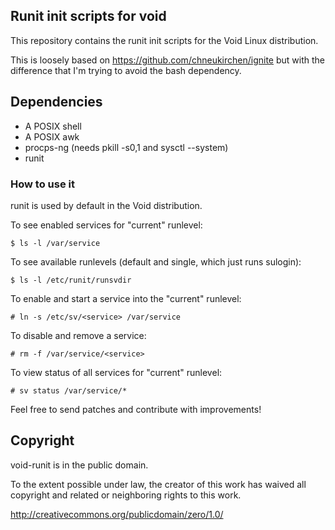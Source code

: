 ## Runit init scripts for void

This repository contains the runit init scripts for the Void Linux distribution.

This is loosely based on https://github.com/chneukirchen/ignite but with the
difference that I'm trying to avoid the bash dependency.

## Dependencies

- A POSIX shell
- A POSIX awk
- procps-ng (needs pkill -s0,1 and sysctl --system)
- runit

### How to use it

runit is used by default in the Void distribution.
    
To see enabled services for "current" runlevel:

    $ ls -l /var/service

To see available runlevels (default and single, which just runs sulogin):

    $ ls -l /etc/runit/runsvdir

To enable and start a service into the "current" runlevel:

    # ln -s /etc/sv/<service> /var/service

To disable and remove a service:

    # rm -f /var/service/<service>

To view status of all services for "current" runlevel:

    # sv status /var/service/*
    
Feel free to send patches and contribute with improvements!

## Copyright

void-runit is in the public domain.

To the extent possible under law, the creator of this work has waived
all copyright and related or neighboring rights to this work.

http://creativecommons.org/publicdomain/zero/1.0/

